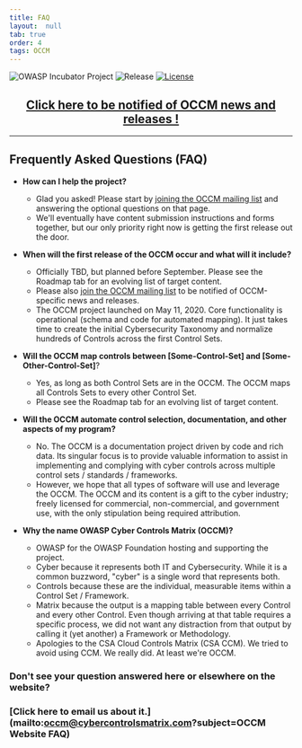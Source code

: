 ```yaml
---
title: FAQ
layout:  null
tab: true
order: 4
tags: OCCM
---
```


<!-- Global site tag (gtag.js) - Google Analytics -->
<script async src="https://www.googletagmanager.com/gtag/js?id=UA-153589924-2"></script>
<script>
  window.dataLayer = window.dataLayer || [];
  function gtag(){dataLayer.push(arguments);}
  gtag('js', new Date());

  gtag('config', 'UA-153589924-2');
</script>

![OWASP Incubator Project](https://img.shields.io/badge/OWASP-Incubator%20Project-blue)
![Release](https://img.shields.io/badge/release-tbd-blue)
[![License](https://img.shields.io/badge/license-CC--BY%204.0-blue)](https://creativecommons.org/licenses/by/4.0/)

<p><h2 style="text-align:center" target="_blank"><a href="https://eepurl.com/g3kJBP">Click here to be notified of OCCM news and releases !</a></h2></p>

***
## Frequently Asked Questions (FAQ)

* **How can I help the project?**

  - Glad you asked! Please start by [joining the OCCM mailing list](https://eepurl.com/g3kJBP) and answering the optional questions on that page.
  - We'll eventually have content submission instructions and forms together, but our only priority right now is getting the first release out the door.

* **When will the first release of the OCCM occur and what will it include?**

  - Officially TBD, but planned before September. Please see the Roadmap tab for an evolving list of target content.
  - Please also [join the OCCM mailing list](https://eepurl.com/g3kJBP) to be notified of OCCM-specific news and releases.
  - The OCCM project launched on May 11, 2020. Core functionality is operational (schema and code for automated mapping). It just takes time to create the initial Cybersecurity Taxonomy and normalize hundreds of Controls across the first Control Sets.

* **Will the OCCM map controls between \[Some-Control-Set] and \[Some-Other-Control-Set]**?

  - Yes, as long as both Control Sets are in the OCCM. The OCCM maps all Controls Sets to every other Control Set.
  - Please see the Roadmap tab for an evolving list of target content.

* **Will the OCCM automate control selection, documentation, and other aspects of my program?**

  - No. The OCCM is a documentation project driven by code and rich data. Its singular focus is to provide valuable information to assist in implementing and complying with cyber controls across multiple control sets / standards / frameworks.
  - However, we hope that all types of software will use and leverage the OCCM. The OCCM and its content is a gift to the cyber industry; freely licensed for commercial, non-commercial, and government use, with the only stipulation being required attribution.

* **Why the name OWASP Cyber Controls Matrix (OCCM)?**

  - OWASP for the OWASP Foundation hosting and supporting the project.
  - Cyber because it represents both IT and Cybersecurity. While it is a common buzzword, "cyber" is a single word that represents both.
  - Controls because these are the individual, measurable items within a Control Set / Framework.
  - Matrix because the output is a mapping table between every Control and every other Control. Even though arriving at that table requires a specific process, we did not want any distraction from that output by calling it (yet another) a Framework or Methodology.
  - Apologies to the CSA Cloud Controls Matrix (CSA CCM). We tried to avoid using CCM. We really did. At least we're OCCM.

### Don't see your question answered here or elsewhere on the website?
### [Click here to email us about it.](mailto:occm@cybercontrolsmatrix.com?subject=OCCM Website FAQ)
